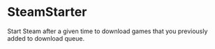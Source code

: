 # SteamStarter
Start Steam after a given time to download games that you previously added to download queue.

